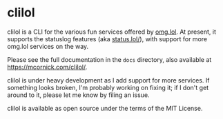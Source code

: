 # clilol

clilol is a CLI for the various fun services offered by [omg.lol](https://omg.lol/). At present, it supports the statuslog features (aka [status.lol/](https://status.lol/)), with support for more omg.lol services on the way.

Please see the full documentation in the `docs` directory, also available at https://mcornick.com/clilol/.

clilol is under heavy development as I add support for more services. If something looks broken, I'm probably working on fixing it; if I don't get around to it, please let me know by filing an issue.

clilol is available as open source under the terms of the MIT License.
